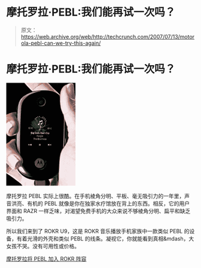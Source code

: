 # 摩托罗拉·PEBL:我们能再试一次吗？

> 原文：<https://web.archive.org/web/http://techcrunch.com/2007/07/13/motorola-pebl-can-we-try-this-again/>

# 摩托罗拉·PEBL:我们能再试一次吗？

![2286_185×275.jpg](img/c77e9c8d0a052891b1d0d86abe38c0b6.png)

摩托罗拉 PEBL 实际上很酷。在手机棱角分明、平板、毫无吸引力的一年里，声音洪亮、有机的 PEBL 就像是你在独家水疗馆放在背上的东西。相反，它的用户界面和 RAZR 一样乏味，对渴望免费手机的大众来说不够棱角分明、扁平和缺乏吸引力。

所以我们来到了 ROKR U9，这是 ROKR 音乐播放手机家族中一款类似 PEBL 的设备，有着光滑的外壳和类似 PEBL 的线条。凝视它，你就能看到真相&mdash，大女孩不哭。没有可用性或价格。

[摩托罗拉将 PEBL 加入 ROKR 阵容](https://web.archive.org/web/20130628200250/http://www.phonescoop.com/news/item.php?n=2286)